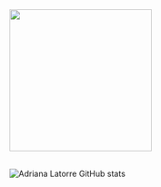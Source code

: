 <body>
        
<div >
<img src="https://media3.giphy.com/media/MT5UUV1d4CXE2A37Dg/giphy.gif?cid=ecf05e47vbyjmqz7rdcs3vzf6ujgc0878gcmrcn9bi8e7sfd&rid=giphy.gif&ct=g" style="width:250px;height:250px" />

</div>
</br>

</body>




![Adriana Latorre GitHub stats](https://github-readme-stats.vercel.app/api?username=AdrianaLatorreGit&show_icons=true&theme=radical)

<!--
[![Top Langs](https://github-readme-stats.vercel.app/api/top-langs/?username=AdrianaLatorreGit&layout=compact)](https://github.com/AdrianaLatorreGit/github-readme-stats) 
-->



<!--
**AdrianaLatorreGit/AdrianaLatorreGit** is a ✨ _special_ ✨ repository because its `README.md` (this file) appears on your GitHub profile.

Here are some ideas to get you started:

- 🔭 I’m currently working on ...
- 🌱 I’m currently learning ...
- 👯 I’m looking to collaborate on ...
- 🤔 I’m looking for help with ...
- 💬 Ask me about ...
- 📫 How to reach me: ...
- 😄 Pronouns: ...
- ⚡ Fun fact: ...
-->
